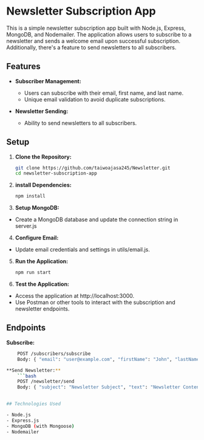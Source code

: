 # Newsletter Subscription App

This is a simple newsletter subscription app built with Node.js, Express, MongoDB, and Nodemailer. The application allows users to subscribe to a newsletter and sends a welcome email upon successful subscription. Additionally, there's a feature to send newsletters to all subscribers.

## Features

- **Subscriber Management:**
  - Users can subscribe with their email, first name, and last name.
  - Unique email validation to avoid duplicate subscriptions.

- **Newsletter Sending:**
  - Ability to send newsletters to all subscribers.

## Setup

1. **Clone the Repository:**

   ```bash
   git clone https://github.com/taiwoajasa245/Newsletter.git
   cd newsletter-subscription-app

2. **install Dependencies:**

   ```bash
   npm install  

3. **Setup MongoDB:**
- Create a MongoDB database and update the connection string in server.js

4. **Configure Email:**

- Update email credentials and settings in utils/email.js.

5. **Run the Application:**

   ```bash
   npm run start  

6. **Test the Application:**
- Access the application at http://localhost:3000.
- Use Postman or other tools to interact with the subscription and newsletter endpoints.




## Endpoints

**Subscribe:**
```bash
    POST /subscribers/subscribe
    Body: { "email": "user@example.com", "firstName": "John", "lastName": "Doe" }

**Send Newsletter:**
    ```bash
    POST /newsletter/send
    Body: { "subject": "Newsletter Subject", "text": "Newsletter Content" }
    

## Technologies Used

- Node.js
- Express.js
- MongoDB (with Mongoose)
- Nodemailer


